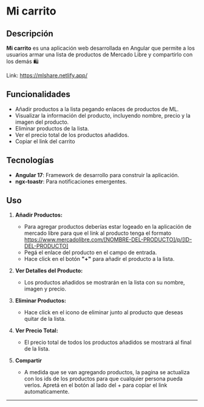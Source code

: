 # Mi carrito

## Descripción

**Mi carrito** es una aplicación web desarrollada en Angular que permite a los usuarios armar una lista de productos de Mercado Libre y compartirlo con los demás 🛍️

Link: https://mlshare.netlify.app/

## Funcionalidades

- Añadir productos a la lista pegando enlaces de productos de ML.
- Visualizar la información del producto, incluyendo nombre, precio y la imagen del producto.
- Eliminar productos de la lista.
- Ver el precio total de los productos añadidos.
- Copiar el link del carrito

## Tecnologías

- **Angular 17**: Framework de desarrollo para construir la aplicación.
- **ngx-toastr**: Para notificaciones emergentes.

## Uso

1. **Añadir Productos:**
    - Para agregar productos deberías estar logeado en la aplicación de mercado libre para que el link al producto tenga el formato https://www.mercadolibre.com/[NOMBRE-DEL-PRODUCTO]/p/[ID-DEL-PRODUCTO]
    - Pegá el enlace del producto en el campo de entrada.
    - Hace click en el botón **"+"** para añadir el producto a la lista.

2. **Ver Detalles del Producto:**
    - Los productos añadidos se mostrarán en la lista con su nombre, imagen y precio.

3. **Eliminar Productos:**
    - Hace click en el icono de eliminar junto al producto que deseas quitar de la lista.

4. **Ver Precio Total:**
    - El precio total de todos los productos añadidos se mostrará al final de la lista.

5. **Compartir**
    - A medida que se van agregando productos, la pagina se actualiza con los ids de los productos para que cualquier persona pueda verlos. Apretá en el botón al lado del + para copiar el link automaticamente.


---